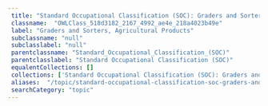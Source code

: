 ```yaml
--- 
 title: "Standard Occupational Classification (SOC): Graders and Sorters, Agricultural Products" 
 classname:  "OWLClass_518d3182_2167_4992_ae4e_218a4023b49e" 
 label: "Graders and Sorters, Agricultural Products" 
 subclassname: "null" 
 subclasslabel: "null" 
 parentclassname: "Standard_Occupational_Classification_(SOC)" 
 parentclasslabel: "Standard Occupational Classification (SOC)" 
 equalentCollections: [] 
 collections: ['Standard Occupational Classification (SOC): Graders and Sorters, Agricultural Products']
 aliases:  "/topic/standard-occupational-classification-soc-graders-and-sorters-agricultural-products"  
 searchCategory: "topic" 
---
```

